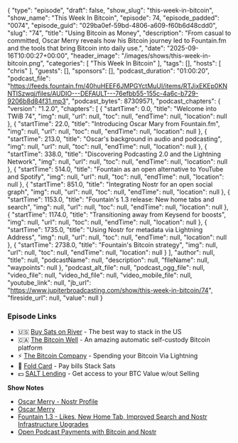 {
  "type": "episode",
  "draft": false,
  "show_slug": "this-week-in-bitcoin",
  "show_name": "This Week In Bitcoin",
  "episode": 74,
  "episode_padded": "0074",
  "episode_guid": "029ba0ef-59bd-4806-a609-f60b6d48cdd0",
  "slug": "74",
  "title": "Using Bitcoin as Money",
  "description": "From casual to committed, Oscar Merry reveals how his Bitcoin journey led to Fountain.fm and the tools that bring Bitcoin into daily use.",
  "date": "2025-09-16T10:00:27+00:00",
  "header_image": "/images/shows/this-week-in-bitcoin.png",
  "categories": [
    "This Week In Bitcoin"
  ],
  "tags": [],
  "hosts": [
    "chris"
  ],
  "guests": [],
  "sponsors": [],
  "podcast_duration": "01:00:20",
  "podcast_file": "https://feeds.fountain.fm/40huHEEF6JMPGYctMuUI/items/RTJixEKEp0KNNTISzwqj/files/AUDIO---DEFAULT---76efbb55-155c-4a6c-b729-9206b8d84f31.mp3",
  "podcast_bytes": 87309571,
  "podcast_chapters": {
    "version": "1.2.0",
    "chapters": [
      {
        "startTime": 0.0,
        "title": "Welcome into TWiB 74",
        "img": null,
        "url": null,
        "toc": null,
        "endTime": null,
        "location": null
      },
      {
        "startTime": 22.0,
        "title": "Introducing Oscar Mary from Fountain.fm",
        "img": null,
        "url": null,
        "toc": null,
        "endTime": null,
        "location": null
      },
      {
        "startTime": 213.0,
        "title": "Oscar's background in audio and podcasting",
        "img": null,
        "url": null,
        "toc": null,
        "endTime": null,
        "location": null
      },
      {
        "startTime": 338.0,
        "title": "Discovering Podcasting 2.0 and the Lightning Network",
        "img": null,
        "url": null,
        "toc": null,
        "endTime": null,
        "location": null
      },
      {
        "startTime": 514.0,
        "title": "Fountain as an open alternative to YouTube and Spotify",
        "img": null,
        "url": null,
        "toc": null,
        "endTime": null,
        "location": null
      },
      {
        "startTime": 851.0,
        "title": "Integrating Nostr for an open social graph",
        "img": null,
        "url": null,
        "toc": null,
        "endTime": null,
        "location": null
      },
      {
        "startTime": 1153.0,
        "title": "Fountain's 1.3 release: New home tabs and search",
        "img": null,
        "url": null,
        "toc": null,
        "endTime": null,
        "location": null
      },
      {
        "startTime": 1174.0,
        "title": "Transitioning away from Keysend for boosts",
        "img": null,
        "url": null,
        "toc": null,
        "endTime": null,
        "location": null
      },
      {
        "startTime": 1735.0,
        "title": "Using Nostr for metadata via Lightning Address",
        "img": null,
        "url": null,
        "toc": null,
        "endTime": null,
        "location": null
      },
      {
        "startTime": 2738.0,
        "title": "Fountain's Bitcoin strategy",
        "img": null,
        "url": null,
        "toc": null,
        "endTime": null,
        "location": null
      }
    ],
    "author": null,
    "title": null,
    "podcastName": null,
    "description": null,
    "fileName": null,
    "waypoints": null
  },
  "podcast_alt_file": null,
  "podcast_ogg_file": null,
  "video_file": null,
  "video_hd_file": null,
  "video_mobile_file": null,
  "youtube_link": null,
  "jb_url": "https://www.jupiterbroadcasting.com/show/this-week-in-bitcoin/74",
  "fireside_url": null,
  "value": null
}


### Episode Links

* 🇺🇸 [Buy Sats on River](https://partner.river.com/jupiter) \- The best way to stack in the US
* 🇨🇦 [The Bitcoin Well](https://www.bitcoinwell.com/jupiter) \- An amazing automatic self-custody Bitcoin platform
* ⚡ [The Bitcoin Company](https://app.thebitcoincompany.com/signup?ref=JUPITER) \- Spending your Bitcoin Via Lightning
* 🏦 [Fold Card](https://use.foldapp.com/r/XNHPXTFC) \- Pay bills Stack Sats
* 💵 [SALT Lending](https://borrower.saltlending.com/register?referralCode=GkPQdbqWG) \- Get access to your BTC Value w/out Selling

**Show Notes**

* [Oscar Merry - Nostr Profile](https://primal.net/merryoscar)
* [Oscar Merry ](https://x.com/merryoscar?lang=en)
* [Fountain 1.3 - Likes, New Home Tab, Improved Search and Nostr Infrastructure Upgrades](https://primal.net/Fountain/fountain-13---likes-new-home-tab-improved-search-and-nostr-infrastructure-upgrades)
* [Open Podcast Payments with Bitcoin and Nostr](https://primal.net/merryoscar/open-podcast-payments-with-bitcoin-and-nostr)
